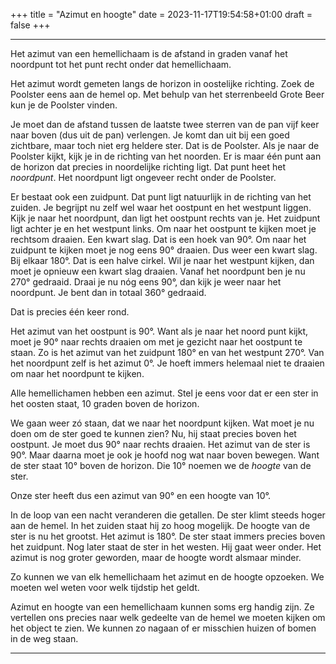 +++
title = "Azimut en hoogte"
date = 2023-11-17T19:54:58+01:00
draft = false
+++

--------------------------------------------------------------------------------
Het azimut van een hemellichaam is de afstand in graden vanaf het
noordpunt tot het punt recht onder dat hemellichaam.

Het azimut wordt gemeten langs de horizon in oostelijke richting. Zoek
de Poolster eens aan de hemel op. Met behulp van het sterrenbeeld Grote
Beer kun je de Poolster vinden.

Je moet dan de afstand tussen de laatste twee sterren van de pan vijf
keer naar boven (dus uit de pan) verlengen. Je komt dan uit bij een goed
zichtbare, maar toch niet erg heldere ster. Dat is de Poolster. Als je
naar de Poolster kijkt, kijk je in de richting van het noorden. Er is
maar één punt aan de horizon dat precies in noordelijke richting ligt.
Dat punt heet het *noordpunt*. Het noordpunt ligt ongeveer recht onder
de Poolster.

Er bestaat ook een zuidpunt. Dat punt ligt natuurlijk in de richting van
het zuiden. Je begrijpt nu zelf wel waar het oostpunt en het westpunt
liggen. Kijk je naar het noordpunt, dan ligt het oostpunt rechts van je.
Het zuidpunt ligt achter je en het westpunt links. Om naar het oostpunt
te kijken moet je rechtsom draaien. Een kwart slag. Dat is een hoek van
90°. Om naar het zuidpunt te kijken moet je nog eens 90° draaien. Dus
weer een kwart slag. Bij elkaar 180°. Dat is een halve cirkel. Wil je
naar het westpunt kijken, dan moet je opnieuw een kwart slag draaien.
Vanaf het noordpunt ben je nu 270° gedraaid. Draai je nu nóg eens 90°,
dan kijk je weer naar het noordpunt. Je bent dan in totaal 360°
gedraaid.

Dat is precies één keer rond.

Het azimut van het oostpunt is 90°. Want als je naar het noord punt
kijkt, moet je 90° naar rechts draaien om met je gezicht naar het
oostpunt te staan. Zo is het azimut van het zuidpunt 180° en van het
westpunt 270°. Van het noordpunt zelf is het azimut 0°. Je hoeft immers
helemaal niet te draaien om naar het noordpunt te kijken.

Alle hemellichamen hebben een azimut. Stel je eens voor dat er een ster
in het oosten staat, 10 graden boven de horizon.

We gaan weer zó staan, dat we naar het noordpunt kijken. Wat moet je nu
doen om de ster goed te kunnen zien? Nu, hij staat precies boven het
oostpunt. Je moet dus 90° naar rechts draaien. Het azimut van de ster is
90°. Maar daarna moet je ook je hoofd nog wat naar boven bewegen. Want
de ster staat 10° boven de horizon. Die 10° noemen we de *hoogte* van de
ster.

Onze ster heeft dus een azimut van 90° en een hoogte van 10°.

In de loop van een nacht veranderen die getallen. De ster klimt steeds
hoger aan de hemel. In het zuiden staat hij zo hoog mogelijk. De hoogte
van de ster is nu het grootst. Het azimut is 180°. De ster staat immers
precies boven het zuidpunt. Nog later staat de ster in het westen. Hij
gaat weer onder. Het azimut is nog groter geworden, maar de hoogte wordt
alsmaar minder.

Zo kunnen we van elk hemellichaam het azimut en de hoogte opzoeken. We
moeten wel weten voor welk tijdstip het geldt.

Azimut en hoogte van een hemellichaam kunnen soms erg handig zijn. Ze
vertellen ons precies naar welk gedeelte van de hemel we moeten kijken
om het object te zien. We kunnen zo nagaan of er misschien huizen of
bomen in de weg staan.

---------------------------------------------------------------------------------------
